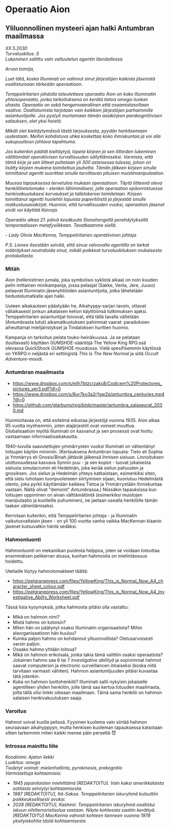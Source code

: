# Operaatio Aion
## Yliluonnollinen mysteeri ajan halki Antumbran maailmassa

*XX.5.2030<br>
Turvaluokitus: S<br>
Lukeminen sallittu vain valtuutetun agentin läsnäollessa*

*Arvon toimija,*

*Luet tätä, koska Illuminati on valinnut sinut järjestöjen kaikista jäsenistä osallistumaan tärkeään operaatioon.*

*Temppeliritarien johdolla toteutettava operaatio Aion on koko Illuminatin yhteisoperaatio, jonka tarkoituksena on kerätä tietoa omega-luokan uhasta. Operaatio on sekä hengenvaarallinen että osaamistasoltaan vaativa. Osallistumista tarjotaan vain kaikkien järjestöjen parhaimmille asiantuntijoille. Jos pystyit murtamaan tämän asiakirjeen parakognitiivisen salauksen, olet yksi heistä.*

*Mikäli olet kieltäytymässä tästä tarjouksesta, pyydän harkitsemaan uudestaan. Meihin kohdistuva uhka koskettaa koko ihmiskuntaa ja voi olla sukupuuttoon johtava tapahtuma.*

*Jos kuitenkin päätät kieltäytyä, lopeta kirjeen ja sen liitteiden lukeminen välittömästi operatiivisen turvallisuuden säilyttämiseksi. Varmista, että tämä kirje ja sen liitteet poltetaan yli 300 asteisessa tulessa, johon on lisätty kirjeen mukana toimitettua jauhetta. Tämän jälkeen kirjeen sinulle toimittanut agentti suorittaa sinulle tarvittavan pituisen muistimanipulaation.*

*Muussa tapauksessa tervetuloa mukaan operaatioon. Täytä liitteenä oleva henkilötietolomake - etenkin lähimmäisesi, jolle operaation epäonnistuessa henkivakuutuksesi korvaukset ja tallelokerosi toimitetaan. Kirjeen toimittanut agentti huolehtii lopuista paperitöistä ja järjestää sinulle matkustusasiakirjat. Huomioi, että turvallisuuden vuoksi, operaation jäsenet eivät voi käyttää Kaivoja.*

*Operaatio alkaa 21. päivä kesäkuuta Stonehengellä perehdytyksellä temporaaliseen metafysiikkaan. Tavatkaamme siellä.*

*- Lady Olivia MacKenna, Temppeliritarien operatiivinen johtaja*

*P.S. Lienee itsestään selvää, että sinua valvovalla agentilla on tarkat määräykset neutraloida sinut, mikäli poikkeat turvaluokituksen mukaisesta protokollasta.*

### Mitäh

*Aion* (hellenistinen jumala, joka symbolisoi syklistä aikaa) on noin kuuden pelin mittainen minikampanja, jossa pelaajat (Sakke, Venla, Jere, Juuso) pelaavat Illuminatin jäsenyhtiöiden asiantuntijoita, jotka lähetetään tiedustelumatkalle ajan halki. 

Uuteen aikakauteen päästyään he, Aikahyppy-sarjan tavoin, ottavat väliaikasesti jonkun aikalaisen kehon käyttöönsä tutkimuksen ajaksi. Temppeliritarien asiantuntijat toivovat, että tällä tavalla vältetään (Antumbrasta tutut) aikamatkustuksen pahimmat vaarat: paradoksien aiheuttamat mielijäristykset ja Tindaloksen hurttien huomio.

Kampanja on tarkoitus pelata touko-heinäkuussa. Ja se pelataan (luultavasti) käyttäen GUMSHOE-sääntöjä The Yellow King RPG:ssä olevassa QuickShock GUMSHOE muodossa. Vielä spesifisemmin käytössä on YKRPG:n neljästä eri settingistä *This Is The New Normal* ja siitä *Occult Adventure*-moodi.

### Antumbran maailmasta

- https://www.dropbox.com/s/ejlh7btzcrzaks8/Codicem%20Protectores_pictures_ver3.pdf?dl=0
- https://www.dropbox.com/s/8ur7ko3a2r1gw2q/antumbra_centuries.mp4?dl=0
- https://github.com/glarbung/rpg/blob/master/antumbra_salaseurat_2030.md

Huomioitavaa on, että esitelmä edustaa järjestöjä vuonna 1935. Aion alkaa 95 vuotta myöhemmin, joten alajärjestöt ovat voineet muuttua. Globalisaation myötä Illuminati on kasvanut ja sen prosessit ovat hiottu vastaamaan informaatioaikakautta.

1940-luvulla saavutettujen ymmärrysten vuoksi Illuminati on vähentänyt loitsujen käytön minimiin. (Kertauksena Antumbran lopusta: Tieto eli Sophia ja Ymmärrys eli Gnosis/Binah jättävät jälkensä ihmisen sieluun. Linnoituksen ulottuvuudessa kasvava Synnin puu - ja sen kopiot - luovat jokaisesta sielusta simulacrumin eli Hedelmän, joka kerää sielun pahuuden ja gnosiksen. Jos sielun ja Hedelmän yhteys katkaistaan, esimerkiksi siten, että sielu tuhotaan tuonpuoleiseen siirtymisen sijaan, kuoriutuu Hedelmästä olento, joka pyrkii käyttämään kaikkea Tietoa ja Ymmärrystään ihmiskuntaa vastaan. Näitä olivat "demonit" Antumbrassa.) Niissäkin tapauksissa kun loitsujen oppiminen on aivan välttämätöntä (esimerkiksi muistojen manipulaatio ja kuolleille puhuminen), ne jaetaan usealla henkilölle tämän taakan vähentämiseksi.

Kerrotaan kuitenkin, että Temppeliritarien johtaja - ja Illuminatin vaikutusvaltaisin jäsen - on yli 100 vuotta vanha vaikka MacKennan klaanin jäsenet kutsuvatkin häntä sedäksi.

### Hahmonluonti

Hahmonluonti on mekaniikan puolesta helppoa, joten se voidaan toteuttaa ensimmäisen pelikerran alussa, kunhan hahmoista on mietintäosuus hoidettu.

Uteliaille löytyy hahmolomakkeet täältä:
- https://pelgranepress.com/files/YellowKing/This_is_Normal_Now_A4_character_sheet_colour.pdf
- https://pelgranepress.com/files/YellowKing/This_is_Normal_Now_A4_Investigative_Abilty_Worksheet.pdf

Tässä lista kysymyksiä, jotka hahmosta pitäisi olla vastattu:

- Mikä on hahmon nimi?
- Mistä hahmo on kotoisin?
- Miten hän on päätynyt osaksi Illuminatin organisaatiota? Mihin alaorganisaatioon hän kuuluu?
- Kuinka paljon hahmo on kohdannut yliluonnollista? Oletusarvoisesti varsin paljon.
- Osaako hahmo yhtään loitsua?
- Mikä on hahmon erikoisala, jonka takia tämä valittiin osaksi operaatiota? Jokainen hahmo saa 6 tai 7 *investigative abilityä* ja sopivimmat hahmot saavat computersin ja electronic surveillancen ilmaiseksi (koska niitä tarvitaan varmasti vähiten). Hahmon asiantuntijuuden pitäisi kuvastaa tätä jotenkin.
- Kuka on hahmon luottohenkilö? Illuminati sallii nykyisin jokaiselle agentilleen yhden henkilön, jolle tämä saa kertoa totuuden maailmasta, jotta tällä olisi linkki oikeaan maailmaan. Tämä sama henkilö on hahmon salaisen henkivakuutuksen saaja.

### Varoitus

Hahmot voivat kuolla pelissä. Fyysinen kuolema vain siirtää hahmon seuraavaan aikahyppyyn, mutta henkisen kuoleman tapauksessa katsotaan sitten tarkemmin miten kaikki menee päin persettä 😈

### Introssa mainittu liite

*Koodinimi: Ajaton liekki*<br>
*Luokitus: omega*<br>
*Tiedetyt voimat: mielenhallinta, pyrokinesia, prekognitio*<br>
*Varmistettuja kohtaamisia:*<br>
- *1945 japanilaisten miehittämä \[REDAKTOITU\]. Vain kaksi amerikkalaista sotilasta selviytyi kohtaamisesta.*
- *1987 \[REDAKTOITU\], Itä-Saksa. Temppeliritarien iskuryhmä kutsuttiin poikkeuksellisesti avuksi.*
- *2028 \[REDAKTOITU\], Kashmir. Temppeliritarien iskuryhmä osallistui iskuun nihilterroristisolua vastaan. Näyte kohteesta saatiin kerättyä. \[REDAKTOITU\] MacKenna vahvisti kohteen tienneen vuonna 1978 yksityiskohtia tästä kohtaamisesta.*